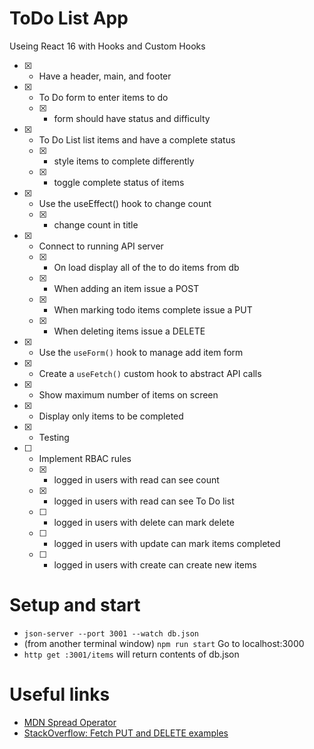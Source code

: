 # ToDo List App
Useing React 16 with Hooks and Custom Hooks

- [x] - Have a header, main, and footer
- [x] - To Do form to enter items to do
  - [x] - form should have status and difficulty
- [x] - To Do List list items and have a complete status
  - [x] - style items to complete differently
  - [x] - toggle complete status of items
- [x] - Use the useEffect() hook to change count
  - [x] - change count in title
- [x] - Connect to running API server
  - [x] - On load display all of the to do items from db
  - [x] - When adding an item issue a POST
  - [x] - When marking todo items complete issue a PUT
  - [x] - When deleting items issue a DELETE
- [x] - Use the `useForm()` hook to manage add item form
- [x] - Create a `useFetch()` custom hook to abstract API calls
- [x] - Show maximum number of items on screen
- [x] - Display only items to be completed
- [x] - Testing
- [ ] - Implement RBAC rules
  - [x] - logged in users with read can see count
  - [x] - logged in users with read can see To Do list
  - [ ] - logged in users with delete can mark delete
  - [ ] - logged in users with update can mark items completed
  - [ ] - logged in users with create can create new items



# Setup and start

- `json-server --port 3001 --watch db.json`
- (from another terminal window) `npm run start` Go to localhost:3000
- `http get :3001/items` will return contents of db.json


# Useful links

- [MDN Spread Operator](https://developer.mozilla.org/en-US/docs/Web/JavaScript/Reference/Operators/Spread_syntax)
- [StackOverflow: Fetch PUT and DELETE examples](https://stackoverflow.com/questions/40284338/javascript-fetch-delete-and-put-requests)